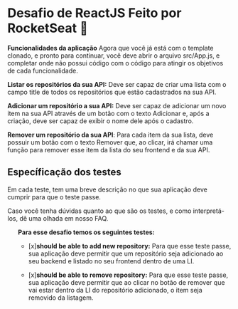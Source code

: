 <h1>Desafio de ReactJS Feito por RocketSeat 🚀</h1>

<strong>Funcionalidades da aplicação</strong>
Agora que você já está com o template clonado, e pronto para continuar, você deve abrir o arquivo src/App.js, e completar onde não possui código com o código para atingir os objetivos de cada funcionalidade.

<strong>Listar os repositórios da sua API:</strong> Deve ser capaz de criar uma lista com o campo title de todos os repositórios que estão cadastrados na sua API.

<strong>Adicionar um repositório a sua API:</strong> Deve ser capaz de adicionar um novo item na sua API através de um botão com o texto Adicionar e, após a criação, deve ser capaz de exibir o nome dele após o cadastro.

**Remover um repositório da sua API**: Para cada item da sua lista, deve possuir um botão com o texto Remover que, ao clicar, irá chamar uma função para remover esse item da lista do seu frontend e da sua API.

<h2>Específicação dos testes</h2>
Em cada teste, tem uma breve descrição no que sua aplicação deve cumprir para que o teste passe.

Caso você tenha dúvidas quanto ao que são os testes, e como interpretá-los, dê uma olhada em nosso FAQ.

<ul>
  <strong>Para esse desafio temos os seguintes testes:</strong>

- [x]<strong>should be able to add new repository:</strong> Para que esse teste passe, sua aplicação deve permitir que um repositório seja adicionado ao seu backend e listado no seu frontend dentro de uma LI.

- [x]<strong>should be able to remove repository:</strong> Para que esse teste passe, sua aplicação deve permitir que ao clicar no botão de remover que vai estar dentro da LI do repositório adicionado, o item seja removido da listagem.
</ul>
